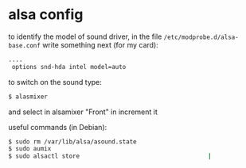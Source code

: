 # alsa config 

to identify the model of sound driver, in the file
`/etc/modprobe.d/alsa-base.conf` write something next (for my card):
```sh
.... 
 options snd-hda intel model=auto 
``` 
 
to switch on the sound type:
```sh
$ alasmixer 
```
and select in alsamixer "Front" in increment it

useful commands (in Debian):
```sh
$ sudo rm /var/lib/alsa/asound.state 
$ sudo aumix 
$ sudo alsactl store                    				|
```

